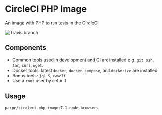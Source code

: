 # CircleCI PHP Image
An image with PHP to run tests in the CircleCI 

![Travis branch](https://img.shields.io/travis/parpeoficial/circleci-php-image/7.1-node-browsers.svg?style=flat-square)

## Components
- Common tools used in development and CI are installed e.g. `git`, `ssh`, `tar`, `curl`, `wget`.
- Docker tools: latest `docker`, `docker-compose`, and `dockerize` are installed
- Bonus tools: `jq1.5`, `awscli`
- Use a `root` user by default

## Usage
`parpe/circleci-php-image:7.1-node-browsers`